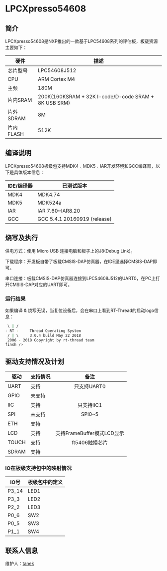 # LPCXpresso54608

## 简介

LPCXpresso54608是NXP推出的一款基于LPC54608系列的评估板，板载资源主要如下：

| 硬件      | 描述          |
| --------- | ------------- |
| 芯片型号  | LPC54608J512  |
| CPU       | ARM Cortex M4 |
| 主频      | 180M          |
| 片内SRAM  | 200K(160KSRAM + 32K I-code/D-code SRAM + 8K USB SRM)          |
| 片外SDRAM | 8M           |
| 片内FLASH | 512K         |

## 编译说明

LPCXpresso54608板级包支持MDK4﹑MDK5﹑IAR开发环境和GCC编译器，以下是具体版本信息：

| IDE/编译器 | 已测试版本                   |
| ---------- | ---------------------------- |
| MDK4       | MDK4.74                      |
| MDK5       | MDK524a                      |
| IAR        | IAR 7.60~IAR8.20             |
| GCC        | GCC 5.4.1 20160919 (release) |

## 烧写及执行

供电方式：使用 Micro USB 连接电脑和板子上的J8(Debug Link)。

下载程序：开发板自带了板载CMSIS-DAP仿真器，在IDE里选择CMSIS-DAP即可。

串口连接：板载CMSIS-DAP仿真器连接到LPC54608J512的UART0，在PC上打开CMSIS-DAP对应的UART即可。

### 运行结果

如果编译 & 烧写无误，当复位设备后，会在串口上看到RT-Thread的启动logo信息：

```bash
 \ | /
- RT -     Thread Operating System
 / | \     3.0.4 build May 22 2018
 2006 - 2018 Copyright by rt-thread team
finsh />

```
## 驱动支持情况及计划

| 驱动  | 支持情况 |            备注            |
| ----- | -------- | :------------------------: |
| UART  | 支持     |        只支持UART0         |
| GPIO  | 未支持   |                            |
| IIC   | 支持     |         只支持IIC1         |
| SPI   | 未支持   |           SPI0~5           |
| ETH   | 支持     |                            |
| LCD   | 支持     | 支持FrameBuffer模式LCD显示 |
| TOUCH | 支持     |       ft5406触摸芯片       |
| SDRAM | 支持     |                            |

### IO在板级支持包中的映射情况

| IO号  | 板级包中的定义 |
| ----- | -------------- |
| P3_14 | LED1           |
| P3_3  | LED2           |
| P2_2  | LED3           |
| P0_6  | SW2            |
| P0_5  | SW3            |
| P1_1  | SW4            |

## 联系人信息

维护人：[tanek](https://github.com/TanekLiang)

